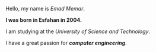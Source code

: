 Hello, my name is *Emad Memar*.

**I was born in Esfahan in 2004.**

I am studying at the *University of Science and Technology*.

I have a great passion for ***computer engineering***.
